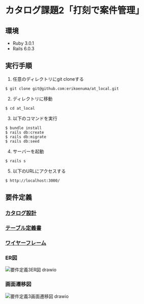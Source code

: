 # カタログ課題2「打刻で案件管理」

## 環境
* Ruby 3.0.1
* Rails 6.0.3

## 実行手順
1. 任意のディレクトリにgit cloneする
```
$ git clone git@github.com:erikoenuma/at_local.git
```
2. ディレクトリに移動
```
$ cd at_local
```
3. 以下のコマンドを実行
```
$ bundle install
$ rails db:create
$ rails db:migrate
$ rails db:seed
```
4. サーバーを起動
```
$ rails s
```
5. 以下のURLにアクセスする
```
$ http://localhost:3000/
```

## 要件定義

### [カタログ設計](https://docs.google.com/spreadsheets/d/12or5W8oMzO0VejHyRHi-Zur1807vD2Y2TI8X0lFZS9s/edit?usp=sharing)
### [テーブル定義書](https://docs.google.com/spreadsheets/d/12or5W8oMzO0VejHyRHi-Zur1807vD2Y2TI8X0lFZS9s/edit?usp=sharing)
### [ワイヤーフレーム](https://viewer.diagrams.net/?tags=%7B%7D&highlight=0000ff&edit=_blank&layers=1&nav=1&title=%E3%82%AB%E3%82%BF%E3%83%AD%E3%82%B0%E8%AA%B2%E9%A1%8C3_%E3%83%AF%E3%82%A4%E3%83%A4%E3%83%BC%E3%83%95%E3%83%AC%E3%83%BC%E3%83%A0#R7X1td%2BK4su6v4WNYlmTZ0kc7CXvWuXPO7TUve5%2F76SySkITTBLKBnu6eX38l2TK2VAYDtjBY3b1mwIBD9FSVnirVy4jcf%2Fz4x3r6%2Bf6fq5fZYoSDlx8j8jDCmAScif%2FJKz%2BzKyEJeXblbT1%2Fya6h3YXf53%2FP8otBfvXb%2FGW2qbxxu1ottvPP6sXn1XI5e95Wrk3X69X36tteV4vqT%2F2cvs2sC78%2FTxf21X%2FNX7bv2VWG4931X2bzt3f9k1GU%2F34fU%2F3m%2FDfZvE9fVt9Ll8jjiNyvV6tt9ujjx%2F1sIVdPr0v2uUnNq8UXW8%2BW2yYfmMer%2F%2FrfX%2F78%2Bo%2F%2F%2B4%2FJ7w9f0J%2F%2F%2BPv3OxyQ7D5%2FTRff8l85%2F7rbn3oNvr%2FPt7PfP6fP8vl3AfSIpO%2Fbj4V4hsTD1%2Flicb9arNbi%2BXK1FG9K7e%2BWf92%2FZuvt7EfpUv5d%2FzFbfcy265%2FiLfmrjGafyAUHh%2Fkyfi%2BhoK%2B9lxCI4%2FziNEf%2Brbj1bnHEg3x9jlirmPZ0qTgLKmt113y1os5Wiwf2aj3SEYtGnI8e4xG%2FH%2FGJtX7r1bfly%2BwlX64Dq7mYPs0W6fT565v6mLGwr6vlNrcnKGpnoRElxkojFtsrjQNgpRHraqWRvdC9EMs7FvRQLjEglmTE8Chh6gEZJYm%2BIl6KRkkoZVVIbBqqK5NRej9iTAkzHaVo9MhHAlueKKkOR2kqr%2FCH0pu5BYhYwm0Vg812vfo60yiMMHmJniIaGeiI66%2Bvr%2Fj5WVyfLuZvS3HtWUA0Ey%2BmEpq52LqS%2FIWP%2BcuL%2FIGgHu00LdDKkn89YGc5HvuYIwN7QlgzTSGdGXAAei4RTx%2FUAzTiRMKaJjni4r%2FsPhcGjvP3pExKBRPveTwaVm2abH1rHcx2Ld9dsa0WeCLe0PLRzgxfdNjyCdb1KR9up09q9UrQQAu52U7Xeu3kUgpauZ3OlxIR9Znn1WIx%2FdzM1c2yd7zPFy%2B%2FTn%2Buvm31j9HPugEisoAAjGoMGVWKOkMCUK29SPwmmXD6vlrP%2F5YrvMgX01z%2Bzff5x2K6FBR7%2BmJcSlfKp5CXtqvP%2FNFi9rrNHz6tttvVR%2F5knS9CAEL4sl59%2FjFdv830WwD9%2FFzNl1u1bDQV%2F8RC3gdjOqLiN7sXz9Huufgn377e3q%2BWQvuF9Mjbzqab7ffZpplU7Jf2w7JySBAI70oOGCAH0UL%2B1pvP6bIiENG%2Fv0nXJ608elP%2Fl1uroIexNLSpsMfxzjzndxPfLrth%2Fok6YROrup1PF78J13C6fGtiAXJHcroTD2P%2FfZnO2Ovz0WK3Eri9LpQD%2BC5M%2BWwJSILeBLL7HeC3FmGIntns6fUIgYqdCFR%2Btx0Ex99uuhB74nK6FUov1mFjiWnxTc%2BghQ1YtLdgzizYz6ogHBKYsCuDpqWgiVi0bWty3No3Mw3hOoKcnIPPCfbBvJ0L%2B9Ag%2BOPtg2v7wGyXEhaYzqIJgAsiSIvw%2FmVgQNOYm2QnZ%2FOPQqVasC978D3Fvhi3c2BfdNDDm5MLmhOEG9oT2hXfIOj66YVhJxqipRWgBWuwD50TrIF5OxfWwJOLHlgDFjezBp2FUwhwOCvPFqL8aCKjGZ5d7FMhH92QixF6e3Jxe4K1s3Bww2Fd2RM6WHYRtscu9qBzCrswbufCGkTeGlzeGrDw0uwCOg%2FPUhjEA%2FHfyShBo0c2StVx9%2B5QhssUnpQN1pa4OYi7EmZRLwbeljg7JsGkmS0JUb28nWdLOGBLijioPsUdqsFgjQE9B8BTAp3G7RwYjNAHOntgMKJLk48QOG%2FfhTbYKKGSfwzUYITtxUKvn2GEPhZ6eYMRBg0ZRncGA4qFhtINSR6kb8JTmcY7VIPhg52lxfDBzh4YDC2SlzMYQMZOZid46g1Ge%2FHQ6zcY%2BoDXG4xLGgyGmhkM3JXB0IUVJsNQxVyPKoDBH%2FMaMVnkFck4qXBYZGkYG7H6XefGbYlWnxZsyT5sT7Al5u1c5IlCgbA95QyGyNxwAZkGqKhbCoACMg7tCF0lb4Z7kzdDWQeY3O9KBAeEFTWwQjy4NFZw8abAimdVumSUPO5qNoeDVWTVAwYXxwqoApP7Jx4lXNXOCo1Kh4gVtYpoL48VtF%2FFoyTWEAkzGAwRq9BqqnFxrChEUFULgqzYIM16DgwPK9JDrKDzDaFXwvpNFFZEplUMECvcQ6wwgBWVfEJSCir71LBBcguAs18cK%2BgYIJbHhVxhJR5kvVmkt%2F4wRNAik2RcnrzTEABN6VWq%2BqwI7WJ8iFhR0xj2ACs4bM4epBf8yEYcDRUrfQTaI6ygAAaTsCSqSRHPHgwPqxDT3mEFBTCiURIovRowVoT0DysogBGP0kfZDO6RSxaf3A8RK9y%2FwGDU1%2FaH3OTOPWh%2BGEGezp7uh77zHUbYxPHyje%2BiBk17e95J1V5VqItdDK5qZ8sKuSnXdh50HJRt9%2F1EdptIYIOInG4QkEMTyYN7GdhWYZ50UjrWF9t7OuKsFPwuNnwq6Voalt6s2r0mRF0JZD%2FYgsndgnR0IhABoOgF%2Bm4kAj73FUou4JW551gdfhQgxzJXLD9d5Lei%2Bd1gCyg7cost7GZJ9qKUM5lIrZaaPKmqfaHJyiJwVjpZKb8nSzcuJILL6xyX3qPaB7Osj3AgXYayZREv5e9h6j2lTwnbIe%2BcmY97b0dMWbMjZZEta8TtzgK5iZHCNlV1s4HK9Snhn6cr2JLFZKltkjUVn0jSvetHXZaRRxkzLfYsLxp1ooGBLQY7FQ3oWL1A0nrgkcxeNX1mxNilkYyhg1yP5PFIQrTPLZI1wQ%2BP5JFIoosjCR0CeySPRjK%2BvHWFQi4eyeORpBdHEnKqY%2Bl15UUTWDWRYdIlSrOhKqi%2FJLYL0Ih1IgBFkhECUOsskhzXlCtc9ZSuwFro4PJTuvSNb2qlCerjSkOM%2FdpX2po8J1aaXnylIUaNZaWTDIAUD7LgVqrjp495AIT5%2FXyPxQKiW%2BDW0NmGziCSrQoes3FpyYOaeZeNS7N7Ow0VSmKdbEJQQgeb3SEJkexMO2OVL5boAgKvlGWTa2c%2FXxzJmuTMq97aLOPXh6GqDHJnsDwXEq%2FkCTL6%2BChPmSHaryGl40OSvzkNvF7V4w1tdk6PDRl0bHjtimWx814oFnRopmhFgvK8DLkrZcN1Y88vDvILUHuYU%2BWpOewKJJL3RHU%2BiGX5r6T%2BTEWCuAf2IN24PLC8QZ7hRXJrWTAOSn%2BwWZlBuN3f0nGqLYdrnjKZl1rA8gcJVyxBzRfvLUvoQOAPYRhSG0PkNM2W12QO1uSD5iZPJRVyFd7elSHauWR25pC6YZacJHNAHkoZiOWPFwX56v17srevQ5Jaz0ANMB0bFSVgoJ3oVj1uZKnBrPKLmNLdLtOnQgUOzyY4eJokM%2FxCydYze3o1WtAKkHbFCXBSj6hTEwq3guHKtSpvh4L8c8X2xS%2FBHnqK2gUOeq1uCQjIbQMx7YwVoqAmJQqrCqFsHyLVAAiR8X8Pag2ouysXBBXDoConbvegXnc9ulk4BVkndX1Q2ZqMKY%2Fukehiu8CpB%2BjWZFF5dI9EN7TyGfqALnQU4dFtwzIHPdh3IU%2FHo9uGZe4DupD%2F49FtwzL3Ad19Bx8e3bMsMxCDcowugtxcfXzlkcuR0z2odr5sbI9NBwc9dAccQIdNvF6mm%2Ffqsn1Zbebb%2BUqueN4335pJnvfz%2F%2FjxJhb%2Fffz28bIYP7%2FPnr8%2BrX5YiI8wSQP5F4Y9e%2FO%2F8jXC8qdtPmfPcnFe5z%2FkV0s3X2fb5%2FfLQWvlPyFkT4HSkx4q2QNRZ9ACRzIe2haghfK2HUPb4ITEQ3sKtOTiWgv4OB7ao6G1Wyf3wCADDo6HtgVog%2Fji0ALejYf2aGhDu9XZxbVWfyUPbcvQXl5rMeC1emjPp1HCr700QybwDCSmGqjLyMREZr74yES%2BpZoxpR5EJohnS61AqyM8fVJOKBasqyS9TmbAkaB%2F0cLQc6FWdNKq6rq8ToY1EXxV7%2Bp1MtdJOxvt8jqJvU62AW3Uv30yhDLRIpmszdK866nP%2F915mNqE7VVO3W3SkXL647VWoLVn1FxeOeGKJ9mtNtGdkW022%2B8yaMBbYNxunVOcGpdXWq9HBysNJfUdUXAe9HClW6vKLDrXdbDuTdPtbrRlEUbtYI2CA2AjqHwTnufRGdZw8dFVN3UQC79%2F3QMORKChXhrF%2BU77C18zUPWqFz4ktLrwfVx3iFtf%2BbpH0RWsO0SbVHl2Rpuylv793Dk6YVx0r43iMbA1OG17isDJmWoCR6J6MSQTVcivyooTPcNDsMailtFs%2BBTqCkj9UjHeg%2FV1hkcXRhJFYzmgq0ZZQeCjWJfrO4IebvVUC711wOaBllYZj2m9VQaBJm5hvknyZ6y6aVgxtOyO98KamgikZiplnRtIfoXpzg2F%2BRzUNnmAyrMAiFK4VaIIOBu7diU6QOT7oEPQTNt81ykoCNe7TtD31I9OMNy7%2FfRBcyAXOLN1D1VeWUz58pxir2L2AdSb9K%2FjvUyuD%2BawwYHTZUZ8H4hN9KANIQLH35YqUvNOdcPtQ8jjYC%2BIl%2B9DiMCBtf7Q4pRDi%2F1YFwkTlzu0AAfYZkrJ8ym1eaKEapR85ci25kuxvYQQFUkL5awJMPDUXd4EOC42lJ1DmWpcyLgOPAV581A5ayNSPQ2L4cA8Hw4rXuLajc6bfiJpwr08ZCjGaGzlV0BCgCgbx27FAAqQXDmJRMGBTRQjbC09OPQd6Y6R7S98DAczbjjw636DJfSAHECBYbcbLDgGNpLdWJL7w%2BhzvE8M8o%2Bn2rGPdWfaR%2FMKn2hLL75LtJDC8rQWj97kI6R%2BfDDKHlRMfYxKJ4v5JVVnQPQtkSIK5VAD1oFWrKhD9ptNSh%2FPvhEvfaPrFuf2hi2YKU1NzBo0g77IRelAnhs06e%2F57hHy%2FcscABs3B1Y57M5owN38pbZcvXfV3gSLA9oSkMuT8BgKh2Qd8%2B1D%2FbJBz5xrChjUa1O2%2FShxyAWGGm9F3WHUoEryIvG%2Bu5gb6fgUGtHiOMIHzvCtF%2Bl%2BWqsOJN1GK4KauboN5YFjgCMZeZUzPIrxV1cSjr2Eg1GBFEMTtN36E9C4YRMtXdqynT6plS3BBi3yZjtd65WTy%2FwsFnI6X0q01GeeV4vF9HMzVzfL3vE%2BX7z8Ov25%2BrbVP0Y%2Fu0AwLqiCFAY2SBTaUookwA5QAry%2BvSj9tvougVqt53%2FL1V%2FkC21Cs%2Fk%2B%2F1hMl7NfZtMX41K6evmZX9quPrXGqFon9fBptd2uPvIneU1UDrcJ78t69fnHdP02028B9PpzNV9u1brRVPwTK3kfCG5FxW92L56j3XPxT759vb1fLYXVEJIlbzubbrbfZ5s2JOaAohwWpEOC0h0%2FBKcel%2BY5weNJtOSIRdjOp4vfZs%2Fb6fKtiaoL1V7Kd%2B%2BwBqA9TnxWYoFfF1J8H96FKZ8tu0MUn4Io1iWgTRHN77Zb1eNvN12IvW453QqlFL%2F%2BxpKT4pueIzo1PuKDynwLZRAoscvOveg0LpgEEv2199KOKDW6nQtRgqaFFeEGyRIpxAm9KDU9HQqBVKJbFSX4uEmIjwwBM%2Bl2AE6hF6WmmYihXY5fTNtpS5T6ssE16NDrOXRfOPTPqqAcotTdxc5rZqt3cu46VLsVNRaLQ8x5nxycQMTN2zmxU3b8mAaeLh0vK8cy79Nlp9HtnNAl21jVb3Jectoi2tcvOTiwI%2Fsy39QLz6nC05hanyM8PdmyuC08nlr3nVoD7bocU2sOnD21U2U2UCtV6KEn0nI17EMz4ne0E2RliETadsL84cfJkjMoIm1vat7qnCE7g%2BLRTSeh32ilZFcpPITaXBfKwO4uMYPbibsyqJdVTmnn0gOH6P7OTGC%2FPMdJ2Fh%2FKTPJJlAp18WZZICIR9hu2BBWVZNCk5KxS93EQYMGDcNKgbyLzNzjYoB5CSYCmdDukiALo%2B6jTJeKMu1U5agAAygoHeoznH7kkyD3KtVRiBZlqC3liDS5nRPnDT7s90mQZ4rODwPnEvZxq9lGTe7mRJBq%2Bnf6FMhWBAkDAaV2TVJvLJJPgOxSkAiyo0u3aZE0L%2Ffs%2BRrYc336I0imOzujFf4caH98%2BmN7YoGax8QPceYzYuBNbufETtnRNZ%2F%2BeIqsHMm5TxedJndzIjl28WP9FuflpiWKfYbc9MXi2PFfn%2Fp4jug0JdU3YHJ8SPr6SDWQ%2BOiaVNd0RPaJj6faqPai2LdAoe0otk9BOkVWhkehfdpji3IzIAptR6m9xTlDcobDoHWqT9OOlr61XF27wMhI2aFAyo7b5nK7X8Pns54JbmDmY106oxXjI1zf%2Bcf0zTDy5vIr211c%2FVWu8JfVZr6dr%2BSr2ojXLf0Ik1f1R7xF%2FbBk8ynsXo7XVD95nf%2BQIKb593l4324%2FxcIkcinw5PllGY7nYqd5nQuw1%2BNn8RPx5GW6nYr%2FyevCAk7kAurHRK5hFGMSorvteq6s7N3L6vvyDmE2%2Fly%2BdSQNxMzOI3oqQ7kMC5AG3J00HNFcxUtDx9IAnBo6lgY4jcpnSDcEFFcBxQzYyd3mSJP6Ut1E5TOF8iQ4GwMkB42rVsBykoNqDqyrHzy4dxFjY3OyD9DX2e1eTjCArpqykZExfi%2BZ9g5dPfXYBLXaO76MnTDJEzTBk7AO6HL3c7Hspc9RHsUsKAGfOXcVdLC8rQB6vnz7NXP9kIqZf51tn98bYd0KtrtKlGLsJ1AyCzVYJ6QzbBsM2CiOKPJtS54NzNdil8z2283qm%2FzyJqAFMIcAPQKGU13sQoKbB%2FUqQAVjoEIVCK7ku9R6tphu539VQ2R7nPAv8hSlJCla44stu3qH1evrZra1sG%2FD3yY1bV4narhP9iDSE4W82a51wACO5dhm2yE3HKi7ChmdyJBTgLhgs8QOkfR7xIfYIqPKWgP1v9CQou6O60IoRsUksZGhqfJolWIO1RWOVtlN%2FdbTCS49SgWHe1mnruSRCHCopGeoxioMSP84ZghxTBXnk3PiYulBANHcnqsMsdk8iyAq4dhgNYjGXGQEEY5pXF0uCmRjOB5BhEMoXGHbdyqTMuToLDXBUM4fz6RWDSXkD6PEXuR%2BWKAuOixYQEYAI0Ja6d0cN4QNJm8Nq5Abc27ARIBpNq4LuUOgpmkvTj5rrm1%2FuVCVPhdyU4h3%2B0LuA0rlC7ml6MBlS76Q%2B0zRGVwhN4XdFl%2FI3Y4gDaeQm8Kj2XwhdzuCNJxCbnpsuyrPni%2FInntTyE2h0eG%2BkLtNsaAndce61SoUagchfSH3KbIyuCoU6qfYtCg3w6lCoUD1ki%2FkPkN0hlOGQn1I%2BvpI9eULuSMoQu0Luc%2BwUe1FsW%2BAQkd2FNuXVZ4iK4Oj0DqVyxdytyE3w6HQkR2l9hbnDMkZDoOOambXIJkjVZcty3Sxt8znzK7ca97E9JWodJ%2Fsgb7C9JW0IFkCoWghSerTWjx6k4%2Bs90wsahaqL6Zqy7Okrvyn4xGvZpyKmzD95ROkPx7rK1HpzdXfq%2FINDW3qR5aY85J1zPWUtSIZEMhSJW5zyCIoTK6K2KRIqLI2WbJ%2Ba20I2ks4Y2bCGTDgxW0aUQz1Yq%2FPIn%2BcSEPFEyA7WeCfxDKDpM7GNCyG3P2IJkV29s%2Bqr9fRd64tBdlzs8w8odJdCxO25zfg0iDKZeMqKcJmmedrQl7wd016QAJi2LYQsm0EsG3dKQKznYI8AJFvraVeK%2FxRXyF6c5tUd29c2qsTc0NOtDyxYrPVh4vNC0h7l%2B5vVibtmmOWQA0ZMI1MN2joAFQ4r0RSF64Ob4ORfovfngAEge2JOh0nx2oqMj2AjfgFguaYuzWrEGXslVkdqLCQQE8vKIQF0HYcMafS0qBI5SK1WXdMB3qK%2Bs%2FLl2YxaPyN7Y4ppp4oqp08SI%2BsnxrQxY5moQYU%2BKAAQK0zH5pAA%2FiujOnFYXVVCbDLRFAzvWJyfAfLCpUpXq0uXKBDoonpxRskkroxcZHifrGMCfDJ1emOYZHCgEMl0QzSHtSVn0QCaCcZUC%2FK1tSIImzUvBPtVLlQpH%2B%2BvP3Hn1%2F%2F%2BT%2FLOF1%2FhD%2F%2FPU9mH3dQtZcP0da1h4ijMa4iCPWK7W6sOggh1KYqmn7IBVs%2BbT7V7x6ceCl3udL2Et7B%2BC%2FRbz4%2F%2FWeoskkxGhsefkgA68LYOHYpnXaMJo%2BwB9UQO3BWPlQoSWSZGcIBKClxCyVcB3NblCsiyCnlAhf69rxAqjuzOvECwUWFfMBi61HNaLJyUpZI2grvU4He%2BMhuM8qP%2B4pQJVYf96YsY0wRHfOwqmG62KASHBuTjmKJoCxAziOWR7lZhkImAt5%2FMcFk1U0pCmwkUQDsSJ15L7WdHDNyEUpywTy5qJCLEmvYh6NrcgFN2faeaK0qUrNhcgx24nXsitbMvL5uihhxQ136QBGBkb05DUkeNA0J8gdJcZhKTm%2F5OcLkJXqKaGSoUzYyAj8%2Ft6xTCsn866E2YGSB0W%2BSgAc%2BECntTl9uKmeyA%2BXjVTfC6REdjBg0gNTKOdkl%2BV02m8FyYvqSfrknY7JIK63PJj0nsdNF2OkK0y6x0Vgf4oRhV9nHcFgb4BImVJdK9zB3koDbdqm7hA94ufBphKCfW8klnFtrBAnmQOax2%2BM5sIlehioy95R87COW7ZTz4xGuXypCU3YNTYfs27CHbcBEkQ0Tg3LTQsDvaaOcHYaplo1ztFv5HIuJCRy7elDMqSw4BgZvOYakpqruWHvoAInCYLZix0Lr8Ohut%2B1UeDOGYgPdAVJzfGTUDmYUmjbDSnHmNFHET3WBzLnlQS94uP3nAfYC5vZC80q62%2Bb6OnaBx4Zl6wPVA7p8VXd%2BXOICUUnqdc5EnqKlxF94mWlfxd85C0S4nyywpg5zqCwQYSv8LSgHoJiOKUdNouQwWCAqejrtIMEUiJTjEDyU6AwWsNXUQQt4ZbwPEcByUWj8rWPaB3RiOkT7ztjHBkzsbKoC8jrkcuMCmik1mD53ZWYP2IsYvfReBLQjstb5MtHTmJvrhQNguRxz6giuJzF9S%2BskbsAGB0QSOqCDBq53ZnIY5BwdkYIQtGFyJtOP%2BUKuyS%2BzxV8ziZlDCJoqU3Hk0z4GEBG2MMg2do4tf0Xv8GYwxylZdgYhshOyMNQdA0ww6ez0jUOkuYE97Kf1u0DJpDXRHhcF7BeLI3CYi3Olmrv5cAJIRccluqpvkwc1B9WiejiEXCy3oEIcOws2FPYzhkyrnWiRpUCnpQd7ijrtHAwhNw8qI0WlgkgBKu4cSXKUonwCrAxEcWXPHypjCcUX5plfcC%2FfBhSZ6gc4QAjdIUxqMlrKLqTeaVL9kgzClL6ZUMtUeaBppBJQuPyv%2FPbK3Mm14%2FK%2FRfdCpu8jA2uqsSHHec14wknu3MrCTihLRSbUqOSURBXUPaotUTZz5PIlvksdEjuAyk6Rzx9G%2FBGXnt8r57dIcBEPUlV2p%2Bbsyl8qVPdA%2Bs1ga8dy%2B7GikeNELRfT2NR%2Bu4Ab3w7VdknLdgauayzSUl5bNUuq2NwdP6iToCJWx%2BwKjwkkSpmy3Oer1UnhwBVmFt3F1pG9cHuB7l%2FEKb%2BBTuxjaYFkNIpLjdK12RfmmNP1c%2F6UBi0hEiE21qGZgp1wm504zYXl0IE9k6qW7RLCKCc2v7xW1k%2B5qRLA8YXb9b%2FJ8k7b9lACHUogyPp0l77P4TTi2hL7jLQVWRGpuY3lmcFXVSPfCd4CXNOyRUAPegQXxnRH0muO7G%2Bl30EnJpL2FMtbbD1ESU8NZc2ZOlLjyDM3TJdQFAUThTXUfXsHoS8k5uOo2ju5F%2FpSFOjclMKQCI1ptSVuPzQGBVCUL9titGvLialEvK%2BVAJ2E3Dkbox7uLCiAYnnXrinFwUXP1KTBNPCLnJCLb2ZJZw9OyIvODicckR8Iq%2FTD0rjPNg3NfoBC3i99nIDAZqkNQuoOrVL7WTwEB2OdMqOxINg2UgTvqiuc5PEgsNGpivgL7cordIvaX655rx17vrJ8RhrHY1JtZ4cjwAi6TmdEYDfUk6zggFOHuGX4wMShyKnhAzvQHHOQeuUWkFoWEMWoBxYQbCpTf6p43Sgg4ZmY%2BxAD9iECt%2FEshLgDGGp8k%2F1HnmXb9T59UbMmpVF5mW7eCwujh2J%2B%2FHgTiLyPn1arrZyf%2FTleT1%2Fmq%2FTbdrtaYg3Pl9Vmvp2v5MLnwywL6%2Far8Xph5Zqen77JHyjgK3W3eXiUfw0zK66ryw%2Fi%2BvP77Pnr7ncRsjVfvolndPfaZC4XW34qCBid3O9e%2BV0Z9Oy1V%2FWnYn%2F7dWoF2QgKnFtBOeYdCiZ0lKu2VP7oJXRgEsptHt8DCYXbPMnEo%2FRmGHtIyVgX%2B%2FSKsUMtm3oR6OHUZMGMXD7Mg%2BAEejNJ1Ad16oI6NqqQAXIb1EGw1yqcFnkCEMokxsTuWnxtFohXLT8JIps586hok%2B%2FG%2FGDIrRxAACfiYxwFxZ9qQJsQbLuWzncGDHmWDUzdkCM3lnWDWv04jtzoDf0AjjcRpwl5OKYlvao2VxfsHTpZC4tYqiPFglwyJhtZSk8skpsOe7xuHAg2NYEggL1dIFCDa8biejd4OG4wQWMhjcWfqltGMNgODBDS7mQU8oh9zGaYwiooeb%2BFFUrWvrnwjeW39oSj12bb%2BphD4WuxaByWNMhyg5uVlnRH0AnkA195XptNADHngMI4Tmvrb9tsoFdFH%2BKdYONs23n0nQ5qR73ZsF4%2B4EkgJ8h1fWf3zX4pG5OI7%2F40oU6ON3ACp40e1K8BB9kgU9mDMFsIR7JviwffUYaPd0cc61QI71lXzafuIobGrNaYCXIFdTMkYGQT8e6WHgptqiE4cmPJWoakPW0l0Ip6WEPswdJ1BuhDd2O0QjjBQvZHKYYo1Q8qL1qQgQW3ldIptJtelD6aV%2FKeZoEqOzSbiiD144NR9iDvppLdOtZ9cdKkuKSazhB9S6SbkRT1wsV4KGVz899sUvp4%2BTwx6G8h5AVGJyJmBjoC7SOVTQu0t6Kwq%2BnEKDyyI0CNLF9RzfgFZvzYuRmcA%2BdlUIJAh7TKTrihQXAzQa7WFFfsM%2BZkE7DFseuZp2FNhJLn3cSEEU7Cq6fFhPSSCNfkNVWPj7KOhsnDRUEwh6ZS%2BTf%2FYOl69sdSavFKpP60pUxWvwfh8mCgLBfsQUS7wjMGiJwJ2mWKclkcW21a%2B1CVG8O84Wh%2F5Mp2ldbSNTm2cUVNBwN3RwpiIAvXhEwfcG%2BnT2p5S9hBK73ZTtd6%2BeRaP4vVnM6XEjL1mefVYjH93MzVzbJ3vM8XL79Of66%2BbfWP0c%2Fc7%2F%2BIM2YjBWxCEeY2Uh1GBGJg%2F98L1W8yXyF9X63nf0sIFvlqm%2Fhsvs8%2FFtPl7JfZ9MW4lK5efuaXtqtPrTsqC0E9fFptt6uP%2FEmezpBjbmL8sl59%2FjFdv830WwAN%2F1zNl1u1bjQV%2F8RK3sth81T8ZvfiOdo9pw%2Fq7Wuxoy1lrsVcwT2bbrbfZ5s2xOaAthyWpkOC0h1PjGGuciA5UUuOWITtfLr4bfa8nS7fmui70O%2BlfPcOawDa48RnJRb4daHSbd6FUZ8tu0OUnYIo0dG5pojmd9ut6vG3my7ErrecboVSil9%2FY8lJ8U3PEB0GRd6tTd6LzrGi88PAuTK1ImpTlBrdzoEo4aB%2Bc%2FJycihHKuK2nEBxwjPkpMntnJicBgOEPKvpC6v5WRWUQySnu4AMg5PPOwljD9RuFZp5PjXaJwcnUCPzdk7sVIOIkReUtonQ6YLT6HZOiJDd8dLLSdtE6Aw5aXI7JwbGh3eujwg1DQt2SIRqG1ef2%2FF9qFaqvYjQDdAeaD6fF5RjBWWItMdORfBy4mmPbWDsjr6e5fSM5UDdot3SHAzOdjhnPsdAjVEx58SzGylVdi8qLxeezNhyQr2cnCongyIzdr6bJzN9IzNAMqXjmE39lL7jJicN1QZFjTG%2FfQ6DuI%2FcHS8XQ%2BQw9XuTlxPPYXZyYm9OurXsBcuKW0rDFxrPx7zay3LX0qvcvhcoL8LdRTfss7%2BiNuBWF50CPZPdLjpwcobTzrtTN1r16fpZF6CwlkAII2qWNYKSHzoFARqGJEDoh%2ByXUAhbQoEiuwwIRAHYDTpEAWrmlfbFBHUBQ9RLGPDALFJklsljwDl3bJCgfOSbNki8AQRu1QCamHvb1qh%2FGNjprrgnALSx4iAjBdoLuWWkwAQhettrToBKAsdrDhVA3%2FKeCxAfQPAdb7pQ7ustb7o4sH0xCAW3Nh92iHti9ruAIe4jDNAgp5u2SAb5gfYEt%2BYImtd02%2BYImY4YCIJbNYCd4Ru2Ro0UAWx81SEKJ7YhHXBXZcQY0MIJavWDAYXqrNUPBuc13VpbZWGk7DB32IMWchgcRRTJPq2yHSuVVTo8ufrlh5htL5a%2FZjSIMGSp6oHJJ4dbWRut9SZogidhneEqt4qrtt6jPJJd1q25TmWA8KgYxvRrdniOVBrY19n2%2BT23XSduZS3ATLDVnBljBnT1A7tMkM4wbjCTpMjHW891rsPLfD17zmdubVbf5Hc3oS4gOwR1BaDWJ2HBoZgDAt9846ogGgBw6gOKSs%2FB7NJ6tphu53%2FNKrfakwbxRWYW7n72nd4L859%2BZwjJ6vV1M9taItJGwgM4mIXLcoL0QT3ICicV15GNI1Tbe3bvbUXTsWsNbQVzayuO6Ttz87YCH4vqUG0FxKEVdU5YXkmdJPqKLVDeRMDpdYyOo%2BowuRobweEJwx2aiSPavty%2BmQiPRXaoZqKmWbKeRSWZRKxmUamxHt5MNBs%2FyQPATACtxNEYmqzQoZE4ponyzRuJo7Orh2okoHkOoXQ65ICdSA126DzY3fXwekBjYxtfgqMiauQmHATNmDOXui%2FjS0kEBI8d9%2F%2FHIRBbkRMwJmoni%2BRIRUmB1QQM2XlR7G2RGhA13IMACEoKZHY5PgcI4daZB5HsJ24XGEQb2woKnNS5HeSA6bHt40YHi7yufJDDXYwsoKCJwRE4ObuzOQ6Cxh6JlK8ab7kCcKcsx81xgASlszkOxdmJMVqac3VgWNhpZaR1d9rBF3futOsoaIvp0S11V29yOxfFnFEz1paNMPUydLwM%2FTAALwsBalemmtzOiUzhfTKVNa1ASrhUfGs3vNZL2ZlSBpWFFAlxLUlZk9u5kLKaKUaNpCxSY4yVdeNe3E4WNwKJ240aNXCeRNYrmesWyVH%2BIC2mR0x27%2FFSdqKUhRGwdUbtSlmT2znZOv2wmyty%2FfYMu4E8we6C1REcsZOpo0gHWO2TgoFaoELHzncAz%2Bjm0%2BR2TiwOVMerfpDsBzUBalq82LTt850hRk1u50SM7ISGihiJrxlNP6QQLJ82n2rZA8RHJAHKdbyAte3unSFgTW7nhH9Dwc7sDDwFvDwvUyfKVGOf7gaMFjSy7VGdRcsZgWoiYBZCkNVsSSm6wEdJMPJ9NU%2BXssY%2B3Tn9EnsiZdExyV%2Fep%2BuHTwfN7XLs00HZX9qVy5IvkgdvgQwd8z6dXA07NG6ScS82R4rNAH262KbcFTHy%2FOdkMRqU5walGHCZkcKy8slgpN%2FiRel4URqUwwaVzRQZT1qUsmiAH1h6ukwNyT2L622P98Z64o2B8wXdumMxBkwPVqkk%2BqxN7GjZvsaLK3a7nIHaoLh5dvYAHLTYPuYvM2s%2FdfAEsRmig2Yf%2B1fEyA8EO1mMBuWgQVubd9DaEqVBOWjQ4ELvoLUuU4Ny0OrD1d5B64uDBs1MdeygQbEhoixOPLonIx6nyW%2Fe4lR1yrtjajWgiYYZjxbfcIL9RnW82AzRHbNP7MtiJM1htJBW%2B2ktHr3JR4j4FMiz5GtQfhrUat2nQLYuU4Ny2KAsIyVBLIGLJ73ndpZwDclzYw0amVykh5bVcbh5B62YdebB6I4y5gCAogVDJF0Z2W6Jy4typgZY1zXQvksotFGFLLnbtkv8mJbzg2i7hAMLpxjQvqIRWqXrEuoOKCAK7uNOTuNO%2FKRDYlBQuuu6xGsGHimKJB8E8tjE86OqUh2FKA7JcYju50ONbueCD%2FGaxooPspZIpvQ%2FSrLtRedY0flh4FwdI9SmKDW6nRNRgkrXqIp2q1iAeN1X%2FJ8uSiQEvLRbFSW4F70QH9lmmknnwzv8p4tSGMaAKLW6wTW6nRNR8qWOV8Sh69vXgJS6u6NbDgUhqSxvTFSYI5moPtOKYSePeWU2e1StTSdq5FbWZCvVjbiIfuDtlqmZ5xPx0wOTjW7nxE7ZgUnqT%2BFOkJVjmfc5p3ANbudAdkhgR2nrNzkvOW0R7VuQHDsUjAJvdk4XnsbU%2Bhzh6ceWRbQQe2p9RdQa6CLillqTAIpWZ%2Bf7DyVGTfQQW0%2Bk9wvBTg89kZarYUe0id%2FRTpCVIRJpO4TtDz9OlpxBEWk7Yu2tzhmyMygeDcca5ak9K512BEhK1KOax6u7jlxvilVbqTsRRWNNBYuJadBoO2hgYWcpGSSARoFcbeJcB7gBYyYjADUo0b2zzDiC7ECaUjgsy0XzqWUCrIkcp8GT3BHhYXXGhrjyqK8Q7dBM1H2oHCWUOTTsXr%2BUaO8n1Ff0sBg20Vf0UQOnuzdblRvAlSL5R%2F50rh4UX95uxm9%2FvJR2Ld6T6Bm%2F8mtYM2t2d47lN08f1U%2B%2FV70hi0%2FVf%2FldK9vsQbQbvqTvbHYM3LXr3nO3Y8bu7H6F5jUM52toPrv4mqwukDAJjakMuVOjq0dum9UoTIcPMNT%2BxsF06sIGt7D0yLKcYQBazgIhN2EdVDONiGjtKWI3pWjObiwRKxlIKk0OV8qX3I%2F0mKPuIDs4S76bSeNYb24aRwLkHEeBWxShzJuiSUIox0cB%2BYBXpkIxbrDwzO26Qz6A2oTkwC6xQ080dUC7XS19NK%2FwiS4wN2qmAv0erFqBZawiLO2O2ZWo9ClhNSP1oPoj9pOS4qf3QWXLe%2B4Ik1cq%2F%2BbvK13P%2Flgbt3glUn86UX4aB2PdpF6LIZT3gkk4JrEtilF3ogi5LmoEgQQ6lG1TmKaGu0C9HivHUGbAmZ49h7S1R9LXkbYka0tXZcE7UeamBOdXkB5dV36z3tbzcwIveSdxtxCxPggehryvYxhEP51n91VnVi1hiKCIiNOqM4LtVIPzJptU9drQuAma4ElYh3i5mrOqkZRHspzS0ruygmN5W4H4fPn2axZmReqM%2Buts%2B%2FzeGHTQjrSAPgmsyApnQDA1wmM9IavinZHOBADwzuri49v1XMfFX%2Bbr2fN2vpJgbFbf5Pc3wS5AOwR2BaKq%2FLRk%2BG0AD2hDc62uYBqMgbMV4CwkR3g9W0y387%2BqZ1p7QuZfZOLD7mffGYT5zhCS1evrZra1RKSN4DiuyRZoPOS2iOlc%2Be7QYeiGA6EbBPmd3YVuMFyHJlwUpuJzgumlYZUQ3kIwhwJgMALptutwDoaquewDjLJHiWV6fE7YdJZOahG2JL09GIkZUIAicjh0DWFN%2B7nrwKkNWAgax1X1igMOaRecAaff2QE0UFPSS0aq29hYUGCtNgJ5SgDxTt7hasMH7PkpE1X8QEUtkkcVkchiHPYRe7%2FX%2Fw7xqhUiHI2xvfzgmUyXqw%2FFk44yQ3UdnnqPh7m5RwGBEKnZ3LsEhUDbu4%2B1HO%2BVMQFd1TWLodM4t7EWAu38PoR7MyFcSuk4CqtSB%2Fhw7kO4pIbX%2BGOsG5VEwTnGQdX%2BMcj3cS%2BJEOe7uYNsZK0%2BByL9bo%2BySQ3f84kgRygRBKPjVJAQOo67PQ0yOfrlFQiYoaQ0IFR9JVSmcNKPnakFAO4KalwkEgKT9dzmEYJzG4rzyHIQVKWnXqsr5AziGBkx7gggq1CH4A4hbtAWyLVGhS0td0TiMZNl%2FPkfZC4%2BEBNCYwbQM9zd%2BkP0bDJKH2TyvFeoAwhTwsxQK6hTZBcAdKRWDdprX6taAWd1vVAlBvG0huUPfv9qtH8RK6WmSCEus8QYjOJ2B3yDPt7XqmyRsHA0qN3DYuhcw7niYb%2BHnbOH8XEYmrD2YA%2BDZtrcilrRgIwRL%2BmVZdb6oFc1PamPr%2BfzSnhoZ6P2zgaOr3K9tdUcTzbO%2BvPIn8BpgCoAtnM0HCEPxV6Kcb1F7CWrxfYafhhnOx0cCrBRNkZHNoA%2BE%2Bea8xmkTgDUiR3AonzOfx1dtqy4vZEzIIja4S7eIBRw1en%2BMCc7IO0%2B3X%2B%2F1IADx7xZaM0ssEubhaOGj926WSik3ZuFvVITUsAs3IpPHoXBmFcrwQlDNrA4ImOoyWZnuhpSQFfzzN2JTulI9JXLA9IWZcZRI8rs9Ew6pFCw0T6TpmqrtBNlDvlFwn6%2BRE8RhfLNXl%2Fx83PLHpLCLf96qA3QYqstDoIyOcBE3A5RaxBLvMi4WcRi05gHwAEiOG82irtbr5omQsq%2B5A90wnBSBIBKLaHzUEGqSOP9KLWX%2B1oiBC0nqkvEDQWRo6Munaoe0ppIXylbsOirt4Nev4fpaGByXx%2F7c5CS1mJ3DmSFZO%2Fg5O4QiMt1lpQW0ppiQqLTrkuh2YIdFMixq0clCkxMMAXYNw7BSHmHuEAZ9weN4JVlacqsTDPh5Q5TIF7tuk46pHBtYZooXqbK1oqShZP3sLxFp7rCHyCu3Y9drQM2DhAVFALWELndtWprGtNYG0H9oJhYkfU2hYcxX5k1BPYoBpwbOt6jIshfVfnSWQfcfCB21k2ClY6V1DmyULUrN5OUWVYS7g2KIzCnokNkIO%2FVPtUrkAlVFs19XhOv2c%2FVlP6GjBcLvL%2FxAGS2Omw8EEZQOx3dYSuLJ8gplrcCRBTYQAChHPcwAH5u%2FcoG1xTP3IVdSm0IIMmngAXqrB4wjGr8zFLaSBKWOJh2OPtJtPoEdwj0o4YAJ25ziMKo1mNlRev%2Bog4RVz1WiMcVFJ0HpTer7mKMQbuZjsXm77nhpKTWZMk4YSIQp0RupQjyr4%2Fx5jzoB5wJHscAa4U2DMf2A%2FLsy4CX41se54M4xxSN9eH0Hpwj5DYTLYxqfHm76QRSyBtzXK63saQ7DQ%2BCcXQYeWEH3CKvI0vmmWqk4gVgs8Nrbod3J5bYoGo0gFNIYKrWXT%2BqMIZCN0zysrTo2BKqyUJc9SA6CIVXQkMJI0oB8wug714NgeCQCedFDsk5q9JRDASeXZ%2BQx%2FXTk5vtVjKko7LnZdQzku5NP1Wni5lzJp7A2BcE4dndQUJcE5a4OTjdd%2BYLQsOZhAJ%2FbpMdoOTXjHDIrSyWgVY%2BuTJWgYLY7mENuO3QJMdi7kgHSw1sKo9YKpPsfFg8yPQp1eGbx3ws4hUTiu7hDSGzCUXQu6MMvKZE9KoVCVv9YnuhSDXNkK56qanV9osAlRHOlxqKNWJV1PygTuke9NRZDDXDG6qFgvQGih%2B6tVBQ9DDbdrK8oETN3vW7jaGYuI%2B7TdsRwn5bxzhi41KLiKAaNLhDSGdpVxBxm3dHAyh2Z4fslH4laly1sJ4nFEb0RdGcxYkYDsYI8eJPtUVLH%2BK2NADcqHoVu%2B7sCUowoGxOcyeotgA%2Bd6Lz3AkaAqP6HGdO0KAmxthR5kT25gf98cAUKflxKgP%2F8lTG51KcmEsRcuioB8zQ7VCyzq7vOpiQ6AXBPH2lDUyM4%2BQKGsBRBaBs4pBp8PgfInQUFw3c9olAgF3TOCjcoebOJDwveSm3evLC0IIwyLZfTYTBaZIdRYAzd6uEPop2RRoX5PSotreD5%2FQtc%2FooZiDirmm9zv5wROvrm1N4En8qiY8whgYIOmbxCPIPbfKm9nEpJKoEL%2FVU%2FTBV47FZrhTF9u7MAseGAz5t5eoUcFdXyeTWkT7kY5sSj3eDWCu28WaQhjttwkrDBgHWy2TkGSNuMYOmNblNyaMhtK%2FesHp0naglzOClM7VoCG9x7EHVyYYyU%2Bj6h58hYvUEIkFkGx8egR3guzvcC6EN55KlyJ2sfig9wajunJUQfcsLtjehIZSf2sC2DbhjibVHQX3Vi35CjswZHG41YbyJ7iTCqvFxUNIrY8hIMfSi4ovD82k7VCwo%2BMlkP81EmTixzbBDjY77DgQ2y3kRwNYIgUcMFDk%2BHaw93LNJJu3cK4MVQSlZZUv1Pn1Zfc9NyMt0817YE926%2BOPHm8Djffy0Wm2FXZt%2BjtfTl%2Fkq%2FbbdrpZYg%2FNltZnnTY3X2W9e2LJfjdcLm2bgVGv73uQPnFU6Wj88yr%2BGURXX1eUHcf35ffb8dfe7ZI2txTO6e20yl4stPxUEjE7ud6%2F8rsx39tqr%2BjPqoL1ya0mDmI4jo%2BsujgFDDaWAdieZUKaZ2kH5oxfRoYkoD3ooolAr7oySp%2Frk3m1lbDeekVk81As2DjbkzgqWo54SbPfhhJDJfuo7%2BmdoENQQzW1soa6V91VXVJhcT7hBgMIQyFQh3tlKw1EcscDZcVSa5LVfaayucNn27IpVyWkaARC4Bk453Qauwf7h9kGkVTN7LeGKHolA1FgEuFsR2FtRHUvTuivNKDpJ%2BMSGg4BTfGnA%2F%2F3PmP7zt%2F%2Fz%2FN%2F%2Fe%2Fe6%2BO8vH9uH1%2F93V0OJjGGh2ZWoVDd%2FM8NC2%2B4SQ3Tp9G4yhL2R6%2Fs6gRjuWcrUcYx8EIz0KOzbmAnWCoryaCfidXU8QMofdGpKSEeQNuh%2F6nIK2Llatlds%2FXCvvaIAHE2YonCZXIOqxtxRwHHsLtUAXCrozMAyhFmYkDFgbuK10NwuTuUMNCNo9E1XvX9AMIFDiFoTOH1aGOYLWsTNdrrW6yaX8Vks43S%2BlGiozzyvFovp52aubpa9432%2BePl1%2BlPYUv1j9LMLxBBiZE4VCIEGsHHIoKhbK%2BdFIFBATH4vUL%2FJuHv6vlrP%2F5YALPK1NtHZfJ9%2FLKbL2S%2Bz6YtxKV29%2FMwvbVefeo%2FKyIR8%2BLTablcf%2BZM8LJ8jbiL8sl59%2FjFdv830WwDV%2FZRbgVo1mop%2FYh3v5eZDxW92L56j3XP6oN6%2BFpxoKc8M5grs2XSz%2FT7btCE0ezXlsCQdFpPu%2FBAoLq5yVoTnIS2wss91giPWYDufLn4T9EaTnQPKLpR7Kd%2B9gxpA9jjpWYkVfl2oU6N3Yaxny64A5acASjA7Ds78brs1Pf5204XYy5bTrdBI8ctvuqA%2FYCEGHSWPMihRm5Hh5abRllKAfGhU0Oly1Oh2DuQorN%2BVvJDsFRJKICE5MsBxSEga3M6FsTnG7%2FZc5qJc5mdVSg5TmzbOnWGpqQmpByMuBBuJLUyKd6Biqg%2BqrVWojtZUpoosC3sAmJDnRgdU9HxytE8gTiBH5u1c2KuaNgFISVkWzQgUXQrVKHIlbkDepBellvnS6aLV6HYu%2BJLdLcBLScuE6RwpaXA7FwbIB3%2BujTABGZKuCROGYkE5YRKXsZrFod4hN7GE5tm9Cc0L59NYEqksFYzde%2FLU3Ja1F1m6fvKEochSJKuzJFWiqgfDRInSveorHEsWJVugK0nNB96oB164jhSuAdIpu7WqlxJPp0yTBOVn1p9gmxLVj9Np9ynt2ExFcDnKBFZ3KCRk5RuY%2BPU7hz22hgLchVqbywMKwbZNnXHJmkLRA70k%2Br3SmEbmSlOoKre7puLwUjdIybjQIDIrM4ICbo7jbKSaYsXadCTfJGAvohGUZ%2Bs0IylqlGi7B9B%2BwneBjjbI1lco38zplg1Oss7OZ2je0ka2foxlLnzmIArvMLWdv6O2li7aOwTBWHPDfXliiLrdqMF50QfjNJdeTbGcZlXHHTRyhYaOVxPaXKjcLNKkNAdW58fk%2FSfTXKLz8j41Wqf%2FEo0IsTAggETTkIKtMjoDoWZA8oHcpMsvJyDSPTAQ4IzjSB1mJnpZr21WkFhDa6sDexQ4pvLQTOGLdiloY61DYYNR2MPFBnhjL%2FwmxGJqmYIeeE7xcWEwu0B9wJ4TiOnlfSdwkPMxkPYTQPe%2BEw8Alb248xRDiUjX5zzJ9vRmT6F%2BcCPIOe2784QDMzDfB88phrvb3aLnJACozjLpidsE%2B679dpsAYe6BXWCQBxrJdZRzJLIeDoHu88CvldnjMLI3vT4wewa7rFftRmESBmPG6xqE9WPdb9F9jaMxLY0VRsayQ03fXS%2F7kQcgV37gfbBJCIAIESACjZI7K6tlgF%2FVj9hCEFbmJOtxRj%2B16DqdTAGvHeS0HDVt03updbaMjCO2Az8ysIc0x6m%2FyiB%2FyqBLuj8W03PeZKOsbNYX17O%2BJtUxYASa2nVVTcnF7j%2BOyQ65uHqSiCAHAhyv1d0mBPlvA8KHjENWj08IqBZ27GEzyL%2BznJILwNBmC%2BQQV4EwcIC6IXXYDxmu9Iacw1j6gWkCjR08b%2Bsbcsz9ANcJgAknAvZxhB1ueRzyVTMriUwrucMe7%2Bxm%2FtL9zsheuSXdv9NBDpfbnU43mjx5p9sNG40lklLr1QgV6a3VzRi9LgwR5WNiJDvtPIYL7oEccpVbIpi3D%2BsB1QyB%2FH7HqtmgUchF3O47po9YeuRoc%2Bjw9yi2cTOzclt2tO9iOZmL1UUNEQYO3Nx62hxy1w7GTa7MGbiLomjM6mGAzj2dewOQV9aWN2Dp54C9AdsE94L%2FIz1AszeHJl1oosp%2BL4fsq0j0wS1HQc3YlSzfgKpkDk3leNKsoU%2B0kMr0tBaP3hQLO9O10z99K1tXhMHsx%2FTjczEbP68%2BgJ%2FVvmofGo3Wx8EAEWN7t2LNgsqtEELkuAkrlFl5lKXPxFOJnlCuxC5rvzKDIae5H711R64txrkEup%2Bbb4%2Bmt3C2G9VSTG%2BJLORZ4FhfoXOqetJ2LMwjTF6ip4hGBtbZ%2FEf8%2FNwF28q%2FHmpDeePYnNAuqHhDl6dD1OAEN2ODv%2FIQDR5HqJZnFbbwYhEaBDaOziwk04QnKVnRgm7t6dKZNfwJKiPB82ZURZpoLF3a5FF%2BSjzluPSSuqGgcFm%2BKHsoMbr6L%2BbJldJqHuwjVyHgYTknV3r6zK2HOvbyJQqVmnTnYT29RuT7P%2F%2Be%2FPv16ct%2FxX8G6fTPJ2jmmbnql%2BlTQcdhyWQax4QhtHTdRWrBlYMk2GdEtQA9iug4KMUlIgN6lxlRIPIdnlddN9HBUeVs3ziLCmOXCVEgcjUu%2FVDgCSvxPhMe5vYsGAQIct5vLh0KVXEwYOBu464gDHCvdHP2sc%2BG6pjlQFS9y8MQUBagsMqQc6EObHKRy1woEDDoFNmn07SDLnOZTgOiC8TLeuGw3bGAFYapR24aOEzPJ9S0gXgcknGpCs8Ib4SRy4QaGHsornl7UaaY7qmGDJnbhBoYCChY0hah9Ak1B6xwL2gkgqMmt5VSgzke4zKjrwLRB9cOmtsnj2YSpYpMAiIfFEdwvU2taV2lr%2FOsJ967BbtNpIEF7uyM5tvLo6HB0Tt2d3k0MGo14%2FJqzMSVO31kzHmt1Y5cHtDDR00QfTpKhdRL%2BQE7UroUyXFQDOVXkuKBDg3k5%2BpZjCALH3D90kTHEUj14xjy%2F2%2BXa1GKx5rZ7iqqAJe3qI9zwrSgySi9CBEwI%2F2IBECszPUpbs3uhFRnM0u48yuPp6qf6kPH73Pmy62AXD4zq%2BhAlTVPy1jQpKeq5TzwQBCxOg9iDpxekSgaa21wo3pQNtuRpyOc6xZ696MUD9mZtewFgnZiaGpZd0f%2FUDSRysF2WePtnB%2BVVfhSfm17%2FIgE4ZgZ3RExdFqM4IFGqDPrTaAAH5Nqk5aPOIpOlVUadDMAUavhn2t0Hv%2F9r7v%2FSFZ%2F%2FvX251P6r%2BnL359%2F%2FA%2BUW9aviM90%2FZy%2FztoBAmEd4SmQoEDwrcOYDwgE5D7cNhBSqs0ihX5gUdMXMEua5tqrynaS%2B9Lg3sxfi3fTHQZMDO5YYEILtiChHVEDENj6cjEwh97jucOTB2OGGgCKIj7WYxSdYAo5h3YQLJSNO2WpA5OkXkZQBgwl6yuWUEAzlj33ufbmmUpnkf3377U7rjrGJ2FuitNQqe5w0UWMhja8BIxXO4YXSFPrRdALOpG9Q0R3xTkU%2BYp1GXLrC1bbG5Lp%2FYrpwAQftEmDEQwpMGU2cEk44MpJFim%2FVvFGIGRYXa3etZE%2BT1kw7syVhXzZIxa7lz27oxhY7EC3Y6u06gYWG2nz3v5iQ%2F7qtS92SEk%2FFxvusHLdiy1PdHu52JCTqEqdUz0aR89rGMTOGkU2Tjy2rT3qKsgPowS7fYmgPSrLMJkob698FEjkeKNKalM5cV5nNKapyax622%2BkExMY4zGJG6ANB6q7wxvOdanFm8u4DXtUEYCJcg09utLmRlY2BIgucYotVL507dtbFANLjaGldru71biUaMR1DgTTGUNMh1gK4zisjQ%2Bg3kVQ%2B3LKcqZL2UtlgYh3D5RFu6r2eUFaMAmdEp3FlrO9Zjg6ElLbyl1eRzAUCcgs2UOVExb5kZ4aAO5YD5C8xTCDeEMfqQGuOX0JVVaxCizLREeVZ8zs4bD9UA33FZZymKeJJkKU23B2VVcJownPBRYKk5UFCbXhk5IxLOfFZflXkfSfklIilkM16z77RODGzF6LMXReEDvOA6pJT2185rOr%2F48k2nlCA5Gucr7RFf35dGcBmd2qLCorEqtTdVKOVGJELN8pg19F%2B4CzWyZff6dObnXqRBQ4Y8UYjJO0UckFpy7VUNaD%2BBd9uklp7qkq281ELFFVvPIl2vSG6aNyIdX8VFmUqCaqtpJFc%2B3io0eG7xUdomvO3AhO3zJBW1hmJGc%2Fl0svTdIVQmFsx7mGEMO99nUP5Nz4%2BnVHETRr3vXC963YvY2Fx7Ltd2ndibnwuAcLDx2wXfnC44AjK5cZMbdDzuHVhtv1XfVqqwGVuFSbbdiXGKqscL3uNd70xfratEFbdG6%2BXugQ2W4ufDDY3TqfmyOXZ5Hasb5%2BY0EQoRVbbxifHuywIeCLmIvcm3xPSnT%2BmJNCZ3jB6uPWmdc0GSXULHTmKZDdfqxDdavBuZgCQEc20G5jcyHA%2BU3ENu%2FTT%2FlwO31Sq1uCDlrozXa61qsnl%2FpZLOZ0vpSIqc88rxaL6edmrm6WveN9vnj5dfpz9W2rf4x%2BdqEmOSZQIbGBinR8rBIT550hBTgJe5H6bfVdgrVaz%2F%2BWCCzyxTbh2Xyffyymy9kvs%2BmLcSldvfzML21Xn1pzVB2qevi02m5XH%2FmTdb4IAQjxy3r1%2Bcd0%2FTbTbwH0%2B3M1X27VstFU%2FBMLeS%2BHAlHxm92L52j3XPyTb19v71dLYT2EdMnbzqab7XfZ%2Bul8qdmvK4dl6ZCYdBY7CWGPRtANaa4V3eA2v9ByI5ZgO58ufps9b6fLtybKLpR7Kd%2B9QxoA9jjhWYn1fV1I4X14FwZ9tuwMT3IKnkjTvKZ45nfbLerxt5suxIa3nG6FRorffmNJSfFNzxAcOItROAYyyqqqDoFezF5wmob%2FmLV%2FEHJkUHW%2FIDW6nQtBsl1JLyUNW%2F1HwFFtBNDBM8xNk9u5kJIGBXiezfSEzfysiskhctOdF28HWHCgbhoIozORsTfzOBjFI5IQuwfkQE1S3BjzQxRlH8gnMB7zdi5MEJTesGfyQdF3Wqcd7VKT1bnyLh6ieyHu2rMVTZ7sDDEviS1TqNMls9HtHEimjvZ4KTlaShpTqDPsV5PbuZASIETrKVS%2FKRRwGuiWQlE73luhUAigUExQqMCbJEPrPIUSi3HKbMuivT%2Bz6h3SojiSVdhVinakKr8P0h1RS1fK7XC9tB4prQOkWd4tPFVKhkSzqGdVPWdVCBiz55hW2SlWFVoVALRKWJJEZ0V6E0Qbgz4AWgV1IdgTfsoqHh40v9I5ZqnFr%2FJmI0i3H8G7wnofq2pDNgdIonw2walSMiQSVe%2BQeRLVExIFpOm6JVFaVmtIVABUeyoSpXPuvQnijUG%2FfRIVAeFxf7zXP0kcHmWKvL06VUoGRJl0YfbRFRgDbr0dc7vGAkM1FhjAuLMaC92qzhg7ZYwhN1G6tim1OAj2zBamodth1jAQ0HHVDQKB9gEB9XdwDgRUpTA4IIDxhM6BgLL%2BBweE2zlfrz%2B%2BfH%2F99sc%2Fv%2FznL7P5F%2F598%2B%2F%2FuQeH32WllA95p%2B%2FE9i3KO%2Fj79EUxNhXAmG7ei31WU8uPH28Cm%2Ffx02q1lXGIz%2FF6%2BjJfpd8EC1xiDdSX1Wa%2Bna8kBDklLPb4X43Xi73emFBYywne5A8UMJZa5Dw8yr8G2RDX1WUZOHl%2Bnz1%2F3f0uQsrmyzfxjO5em8zlUstPBQGjk%2FvdK78rWpO99qr%2BVFhIM%2BmcTD%2FmCykqv8wWf83kb1ZLXiyRBAS3ntrGeGxIpiAv2JJMOtb1%2FJW6w64EE%2BIuWh5lFyY1ic4L5g0LJiVxI8FEgVvJhHOPzCBO0fvrmEOyfnpMp%2FjgZyFPEDU6y2EKHLUjGo0pEFohLcyiApEH%2BpmcRVFaWKoosIYVgGsVQR34UEfrBB8j57XA5S57pVjm9XdsaEv6o5ibc6xhSOG2il0Jf22TGY60JdONwJNJNa%2BSqEBR0ZQzlsGhVE0xTBIlCkVXTfeEvzLe%2BizcEKZGAxocAcEHQbjcMvz6Du6sZlPye1F5L4rH%2Boig0EagaSLDRQTQiTpCA7FMyCq0t47NGopgsuO3j5fFWNHHp9UPC3TBI9NA%2FoWRz978r3yVJKeebj5nz3JtXuc%2F5FdLN19n2%2Bf3S6G7M6xFxzoOzqQH%2BGXUFbI1I5qRDKvvulVnPTXsoveB6qkMuFtIxvam2VFTFBhJKMrF815rsgNhIqf6Xj7KdV78IIjN5u%2BggYxJwWqckFBoXJa51Ke2XjtrwTjfd2CBAyAfprsmbHDsBSLwLD%2Fw8%2FYmexWFBnBQIhOEW2fmBupz6inB8cBiagJr7yNOGQHYSNUa7%2BcVM3fDkIXfpRWzQdMZr5iHFVOXV%2FZHMaGgCJfRXp54fdT6yHu3UQIpTl4fjwc27ttGCbVblvtjIiu5vT5mr5Kob%2Fsj1PTZ6%2BPxwIZ92x%2BhLs%2FyrDTUY%2FTuZfjfK2b2amhEsODSGJcBrCa9n71iHgbWCDL3QDHhds1il5TncqrrLsBgOx8Hca79i8aGBhEOjDPUAfbK8RvtaqWhGHCD4zc7TnzdCfbnhUxZPDbCbcIZhM5p%2BBgBBrKNFHsYXSgyc%2FnRQmfyehyOicERQyh7u7thKvBi%2BzBKK7sR753bVpNb4k889wJJUYPAilu%2BCNWOCVs4kcm6MvMrGSVnpvW3QhTiyMwvxMBUQAr5wF3xBAqELi6%2BUAijJguFMQNT0TpbK6hq4aY51Sljo86DPsBWDm4A1KuI7QSCvjPCBfQR1SmliQKRyxHM10W4WGgN0g4BLetuqiC80lCe%2ByWTV1pY6XjHWPVKE0CoXa805Ixffk7meSttzsnswzrXjBq6MdtBmF147nqlaxIWqMr25nJOI0MlZk8lLUxD%2BUB49YxBb1bNUORLTHbyTbI88lDGq9rfsg8VbvXQG4hwMDYOdgiHnPY4BMulOvMJwKaCVIb%2BJYZUAiipmSoB4Amx3YN%2BMLAOIFMTH5nhw0VA%2BjFHYwY0N%2BqOZEH%2BuIdMQkZRVGDRK8ggz9tDpvbDkJhz6XsBGdB2zkOWQVb0QnKDl3i6Xq22pdf%2BIQPB%2F7l6mcl3%2FH8%3D)
### ER図
![要件定義3ER図 drawio](https://user-images.githubusercontent.com/75299872/173313079-62490e2e-fa38-40e1-bfea-b9e9dc00782a.png)

### 画面遷移図
![要件定義3画面遷移図 drawio](https://user-images.githubusercontent.com/75299872/173313273-9120734d-7e8a-4e8a-a9d7-933b995e8e93.png)
